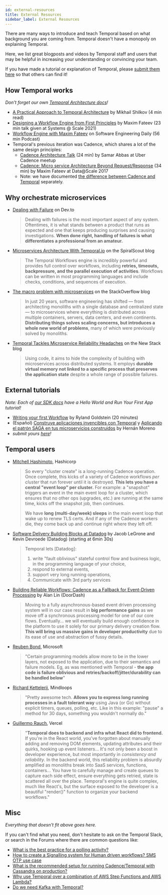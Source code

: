 ```yaml
---
id: external-resources
title: External Resources
sidebar_label: External Resources
---
```


There are many ways to introduce and teach Temporal based on what background you are coming from. Temporal doesn't have a monopoly on explaining Temporal.

Here, we list great blogposts and videos by Temporal staff and users that may be helpful in increasing your understanding or convincing your team.

If you have made a tutorial or explanation of Temporal, please [submit them here](https://github.com/temporalio/documentation/edit/master/docs/external-resources.md) so that others can find it!

## How Temporal works

*Don't forget our own [Temporal Architecture docs](/docs/server-architecture/)!*

- [A Practical Approach to Temporal Architecture](https://mikhail.io/2020/10/practical-approach-to-temporal-architecture/) by Mikhail Shilkov (4 min read)
- [Designing a Workflow Engine from First Principles](https://youtu.be/t524U9CixZ0) by Maxim Fateev (23 min talk given at Systems @ Scale 2021)
- [Workflow Engine with Maxim Fateev](https://www.listennotes.com/podcasts/software/cadence-ubers-workflow-nNoaPiSfk7v/)  on Software Engineering Daily (56 min Podcast)
- Temporal's previous iteration was Cadence, which shares a lot of the same design principles:
    - [Cadence Architecture Talk](https://www.youtube.com/watch?v=5M5eiNBUf4Q) (24 min) by Samar Abbas at Uber Cadence meetup
    - [Cadence: Micro service Architecture Beyond Request/Response](https://www.youtube.com/watch?v=BJwFxqdSx4Y) (34 min) by Maxim Fateev at Data@Scale 2017
    -  Note: we have documented [the difference between Cadence and Temporal](https://docs.temporal.io/docs/cadence-to-temporal) separately.

## Why orchestrate microservices

- [Dealing with Failure](https://dev.to/temporalio/dealing-with-failure-5adf) on Dev.to
    
    > Dealing with failures is the most important aspect of any system. Oftentimes, it is what stands between a product that runs as expected and one that keeps producing surprises and causing investigations. **When done right, handling of failures is what differentiates a professional from an amateur.**
- [Microservices Architecture With Temporal.io](https://spiralscout.com/blog/temporal-workflow-and-microservices) on the SpiralScout blog
    
    > The Temporal Workflows engine is incredibly powerful and provides full control over workflows, including **retries, timeouts, backpressure, and the parallel execution of activities**. Workflows can be written in most programming languages and include checks, conditions, and sequences of execution.
- [The macro problem with microservices](https://stackoverflow.blog/2020/11/23/the-macro-problem-with-microservices/) on the StackOverflow blog

    > In just 20 years, software engineering has shifted — from architecting monoliths with a single database and centralized state — to microservices where everything is distributed across multiple containers, servers, data centers, and even continents. **Distributing things solves scaling concerns, but introduces a whole new world of problems**, many of which were previously solved by monoliths.
- [Temporal Tackles Microservice Reliability Headaches](https://thenewstack.io/temporal-tackles-microservice-reliability-headaches/) on the New Stack blog

    > Using code, it aims to hide the complexity of building with microservices across distributed systems. It employs **durable virtual memory not linked to a specific process that preserves the application state** despite a whole range of possible failures.

## External tutorials

*Note: Each of [our SDK docs](/docs/sdks-introduction) have a Hello World and Run Your First App tutorial!*

- [Writing your first Workflow](https://www.youtube.com/watch?v=taKrIWt6KMY&feature=youtu.be) by Ryland Goldstein (20 minutes) 
- (Español) [Construye aplicaciones invencibles con Temporal](https://sistecma.github.io/2021/02/04/aplicaciones-invencibles-con-temporal.html) y [Aplicando el patrón SAGA en tus microservicios construidos](https://sistecma.github.io/2021/03/04/aplicando-saga-en-microservicios-con-temporal.html) by Hernán Moreno
- *submit yours [here](https://github.com/temporalio/documentation/edit/master/docs/external-resources.md)!*

## Temporal users

- [Mitchell Hashimoto](https://twitter.com/mitchellh/status/1316510643030114304?s=20), Hashicorp
    
    > So every "cluster create" is a long-running Cadence operation. Once complete, this kicks of a variety of Cadence workflows _per cluster_ that run forever until it is destroyed. **This lets you have a central "event loop" per cluster.** For example: a "snapshot" triggers an event in the main event loop for a cluster, which ensures that no other ops (upgrades, etc.) are running at the same time, kicks off the snapshot job, then continues. 
    > 
    > We have **long (multi-day/week) sleeps** in the main event loop that wake up to renew TLS certs. And if any of the Cadence workers die, they come back up and continue right where they left off.

- [Software Delivery Building Blocks at Datadog](https://www.youtube.com/watch?v=eWFpl-nzGsY&feature=youtu.be) by Jacob LeGrone and Kevin Devroede (Datadog) (starting at 6min 30s)

    > Temporal lets [Datadog]: 
    > 
    > 1. write "fault oblivious" stateful control flow and business logic, in the programming language of your choice, 
    > 2. respond to external events, 
    > 3. support very long running operations, 
    > 4. Communicate with 3rd party services

- [Building Reliable Workflows: Cadence as a Fallback for Event-Driven Processing](https://doordash.engineering/2020/08/14/workflows-cadence-event-driven-processing/) by Alan Lin (DoorDash)
    
    > Moving to a fully asynchronous-based event driven processing system will in our case result in **big performance gains** as we move off a synchronous processing model for one of our core flows. Eventually... we will eventually build enough confidence in the platform to use it solely for our primary delivery creation flow. **This will bring us massive gains in developer productivity** due to its ease of use and abstraction of fussy details.
- [Reuben Bond](https://twitter.com/reubenbond/status/1338901280090025985?s=20), Microsoft
    
    > "Certain programming models allow more to be in the lower layers, not exposed to the application, due to their semantics and failure models. Eg, as was mentioned with Temporal - **the app code is failure oblivious and retries/backoff/jitter/durability can be handled below**"
- [Richard Kettelerij](https://twitter.com/rkettelerij/status/1320477838156435456?s=20), Mindloops
    
    > "Pretty awesome tech. **Allows you to express long running processes in a fault tolerant way** using Java (or Go) without explicit timers, queues, polling, etc. Like in this example: "pause" a method for 30 days, something you wouldn't normally do."
- [Guillermo Rauch](https://twitter.com/rauchg/status/1316808665370820609?s=20), Vercel
    
    > "**Temporal does to backend and infra what React did to frontend.** If you're in the React world, you've forgotten about manually adding and removing DOM elements, updating attributes and their quirks, hooking up event listeners… It's not only been a boost in developer experience, but most importantly in *consistency and reliability*. In the backend world, this reliability problem is absurdly amplified as monoliths break into SaaS services, functions, containers… You have to carefully manage and create queues to capture each side effect, ensure everything gets retried, state is scattered all over the place. Temporal's engine is quite complex, much like React's, but the surface exposed to the developer is a beautiful "render()" function to organize your backend workflows."

## Misc

*Everything that doesn't fit above goes here.*

If you can't find what you need, don't hesitate to ask on the Temporal Slack, or search in the Forums where there are common questions like:

- [What is the best practice for a polling activity?](https://community.temporal.io/t/what-is-the-best-practice-for-a-polling-activity/328)
- [How to create a Signalling system for Human driven workflows? SMS OTP use case](https://community.temporal.io/t/signalling-system-human-driven-workflows/160)
- [What is the recommended setup for running Cadence/Temporal with Cassandra on production?](https://community.temporal.io/t/what-is-the-recommended-setup-for-running-cadence-temporal-with-cassandra-on-production/556)
- [Why use Temporal over a combination of AWS Step Functions and AWS Lambda?](https://community.temporal.io/t/why-use-temporal-over-a-combination-of-aws-step-functions-and-aws-lambda/342)
- [Do we need Kafka with Temporal?](https://community.temporal.io/t/temporal-and-kafka/410)
